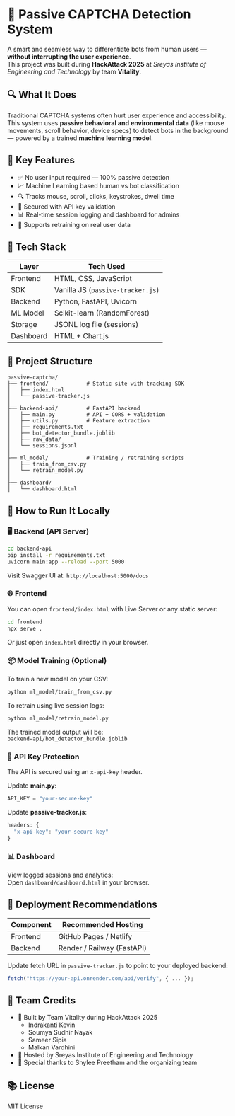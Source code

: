 # 🤖 Passive CAPTCHA Detection System

A smart and seamless way to differentiate bots from human users — **without interrupting the user experience**.  
This project was built during **HackAttack 2025** at *Sreyas Institute of Engineering and Technology* by team **Vitality**.

## 🔍 What It Does

Traditional CAPTCHA systems often hurt user experience and accessibility.  
This system uses **passive behavioral and environmental data** (like mouse movements, scroll behavior, device specs) to detect bots in the background — powered by a trained **machine learning model**.

## 🌟 Key Features

- ✅ No user input required — 100% passive detection
- 📈 Machine Learning based human vs bot classification
- 🔍 Tracks mouse, scroll, clicks, keystrokes, dwell time
- 🔐 Secured with API key validation
- 📊 Real-time session logging and dashboard for admins
- 🔁 Supports retraining on real user data

## 🧰 Tech Stack

| Layer     | Tech Used                          |
|-----------|------------------------------------|
| Frontend  | HTML, CSS, JavaScript              |
| SDK       | Vanilla JS (`passive-tracker.js`)  |
| Backend   | Python, FastAPI, Uvicorn           |
| ML Model  | Scikit-learn (RandomForest)        |
| Storage   | JSONL log file (sessions)          |
| Dashboard | HTML + Chart.js                    |

## 📁 Project Structure

```
passive-captcha/
├── frontend/            # Static site with tracking SDK
│   ├── index.html
│   └── passive-tracker.js
│
├── backend-api/         # FastAPI backend
│   ├── main.py          # API + CORS + validation
│   ├── utils.py         # Feature extraction
│   ├── requirements.txt
│   ├── bot_detector_bundle.joblib
│   ├── raw_data/
│   └── sessions.jsonl
│
├── ml_model/            # Training / retraining scripts
│   ├── train_from_csv.py
│   └── retrain_model.py
│
├── dashboard/
│   └── dashboard.html
```

## 🚀 How to Run It Locally

### 🖥 Backend (API Server)

```bash
cd backend-api
pip install -r requirements.txt
uvicorn main:app --reload --port 5000
```
Visit Swagger UI at: `http://localhost:5000/docs`

### 🌐 Frontend

You can open `frontend/index.html` with Live Server or any static server:
```bash
cd frontend
npx serve .
```
Or just open `index.html` directly in your browser.

### 📦 Model Training (Optional)

To train a new model on your CSV:
```bash
python ml_model/train_from_csv.py
```

To retrain using live session logs:
```bash
python ml_model/retrain_model.py
```

The trained model output will be:  
`backend-api/bot_detector_bundle.joblib`

### 🔐 API Key Protection

The API is secured using an `x-api-key` header.

Update **main.py**:
```python
API_KEY = "your-secure-key"
```
Update **passive-tracker.js**:
```js
headers: {
  "x-api-key": "your-secure-key"
}
```

### 📊 Dashboard

View logged sessions and analytics:  
Open `dashboard/dashboard.html` in your browser.

## 📌 Deployment Recommendations

| Component | Recommended Hosting               |
|-----------|----------------------------------|
| Frontend  | GitHub Pages / Netlify           |
| Backend   | Render / Railway (FastAPI)       |

Update fetch URL in `passive-tracker.js` to point to your deployed backend:
```js
fetch("https://your-api.onrender.com/api/verify", { ... });
```

## 🙌 Team Credits

- 👥 Built by Team Vitality during HackAttack 2025
  - Indrakanti Kevin
  - Soumya Sudhir Nayak
  - Sameer Sipia
  - Malkan Vardhini
- 🏫 Hosted by Sreyas Institute of Engineering and Technology
- 🎉 Special thanks to Shylee Preetham and the organizing team

## 📚 License
MIT License
